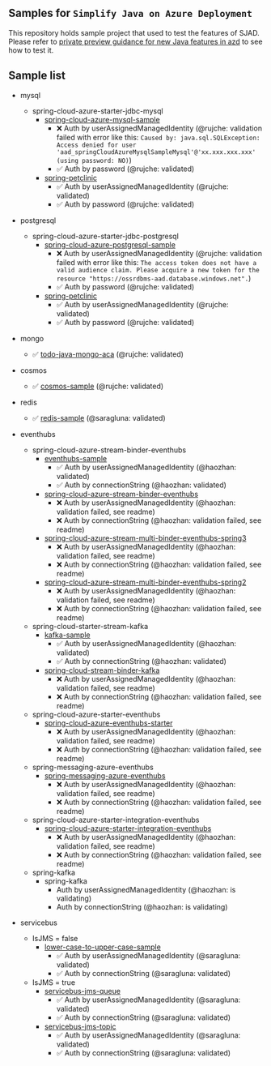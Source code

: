 ## Samples for `Simplify Java on Azure Deployment`

This repository holds sample project that used to test the features of SJAD. Please refer to 
[private preview guidance for new Java features in azd](https://microsoft.github.io/SJAD)
to see how to test it.


## Sample list

- mysql
  - spring-cloud-azure-starter-jdbc-mysql
    - [spring-cloud-azure-mysql-sample](mysql/spring-cloud-azure-starter-jdbc-mysql/spring-cloud-azure-mysql-sample)
      - ❌ Auth by userAssignedManagedIdentity (@rujche: validation failed with error like this: `Caused by: java.sql.SQLException: Access denied for user 'aad_springCloudAzureMysqlSampleMysql'@'xx.xxx.xxx.xxx' (using password: NO)`)
      - ✅ Auth by password (@rujche: validated)
    - [spring-petclinic](./mysql/spring-cloud-azure-starter-jdbc-mysql/spring-petclinic)
      - ✅ Auth by userAssignedManagedIdentity (@rujche: validated)
      - ✅ Auth by password (@rujche: validated)

- postgresql
  - spring-cloud-azure-starter-jdbc-postgresql
    - [spring-cloud-azure-postgresql-sample](./postgresql/spring-cloud-azure-starter-jdbc-postgresql/spring-cloud-azure-postgresql-sample) 
      - ❌ Auth by userAssignedManagedIdentity (@rujche: validation failed with error like this: `The access token does not have a valid audience claim. Please acquire a new token for the resource "https://ossrdbms-aad.database.windows.net".`)
      - ✅ Auth by password (@rujche: validated)
    - [spring-petclinic](./postgresql/spring-cloud-azure-starter-jdbc-postgresql/spring-petclinic)
      - ✅ Auth by userAssignedManagedIdentity (@rujche: validated)
      - ✅ Auth by password (@rujche: validated)

- mongo
  - ✅ [todo-java-mongo-aca](./mongo/todo-java-mongo-aca) (@rujche: validated)

- cosmos
  - ✅ [cosmos-sample](./cosmos/cosmos-sample) (@rujche: validated)

- redis
  - ✅ [redis-sample](./redis/redis-sample) (@saragluna: validated)

- eventhubs
  - spring-cloud-azure-stream-binder-eventhubs
    - [eventhubs-sample](./eventhubs/eventhubs-sample)
      - ✅ Auth by userAssignedManagedIdentity (@haozhan: validated)
      - ✅ Auth by connectionString (@haozhan: validated)
    - [spring-cloud-azure-stream-binder-eventhubs](./eventhubs/spring-cloud-azure-stream-binder-eventhubs/eventhubs-binder)
      - ❌ Auth by userAssignedManagedIdentity (@haozhan: validation failed, see readme)
      - ❌ Auth by connectionString (@haozhan: validation failed, see readme)
    - [spring-cloud-azure-stream-multi-binder-eventhubs-spring3](./eventhubs/spring-cloud-azure-stream-binder-eventhubs/eventhubs-multibinders/spring3sample)
      - ❌ Auth by userAssignedManagedIdentity (@haozhan: validation failed, see readme)
      - ❌ Auth by connectionString (@haozhan: validation failed, see readme)
    - [spring-cloud-azure-stream-multi-binder-eventhubs-spring2](./eventhubs/spring-cloud-azure-stream-binder-eventhubs/eventhubs-multibinders/spring2sample)
      - ❌ Auth by userAssignedManagedIdentity (@haozhan: validation failed, see readme)
      - ❌ Auth by connectionString (@haozhan: validation failed, see readme)
  - spring-cloud-starter-stream-kafka
    - [kafka-sample](./eventhubs/kafka-sample)
      - ✅ Auth by userAssignedManagedIdentity (@haozhan: validated)
      - ✅ Auth by connectionString (@haozhan:  validated)
    - [spring-cloud-stream-binder-kafka](./eventhubs/spring-cloud-azure-starter/spring-cloud-azure-sample-eventhubs-kafka)
      - ❌ Auth by userAssignedManagedIdentity (@haozhan: validation failed, see readme)
      - ❌ Auth by connectionString (@haozhan: validation failed, see readme)
  - spring-cloud-azure-starter-eventhubs
    - [spring-cloud-azure-eventhubs-starter](./eventhubs/spring-cloud-azure-starter-eventhubs/eventhubs-client)
      - ❌ Auth by userAssignedManagedIdentity (@haozhan: validation failed, see readme)
      - ❌ Auth by connectionString (@haozhan: validation failed, see readme)
  - spring-messaging-azure-eventhubs
    - [spring-messaging-azure-eventhubs](./eventhubs/spring-messaging-azure-eventhubs/eventhubs-spring-messaging)
      - ❌ Auth by userAssignedManagedIdentity (@haozhan: validation failed, see readme)
      - ❌ Auth by connectionString (@haozhan: validation failed, see readme)
  - spring-cloud-azure-starter-integration-eventhubs
    - [spring-cloud-azure-starter-integration-eventhubs](./eventhubs/spring-cloud-azure-starter-integration-eventhubs/eventhubs-integration)
      - ❌ Auth by userAssignedManagedIdentity (@haozhan: validation failed, see readme)
      - ❌ Auth by connectionString (@haozhan: validation failed, see readme)
  - spring-kafka
    - spring-kafka
      - Auth by userAssignedManagedIdentity (@haozhan: is validating)
      - Auth by connectionString (@haozhan: is validating)


- servicebus
  - IsJMS = false
    - [lower-case-to-upper-case-sample](./servicebus/lower-case-to-upper-case-sample)
      - ✅ Auth by userAssignedManagedIdentity (@saragluna: validated)
      - ✅ Auth by connectionString (@saragluna: validated)
  - IsJMS = true
    - [servicebus-jms-queue](./servicebus/servicebus-jms-queue)
      - ✅ Auth by userAssignedManagedIdentity (@saragluna: validated)
      - ✅ Auth by connectionString (@saragluna: validated)
    - [servicebus-jms-topic](./servicebus/servicebus-jms-topic)
      - ✅ Auth by userAssignedManagedIdentity (@saragluna: validated)
      - ✅ Auth by connectionString (@saragluna: validated)
